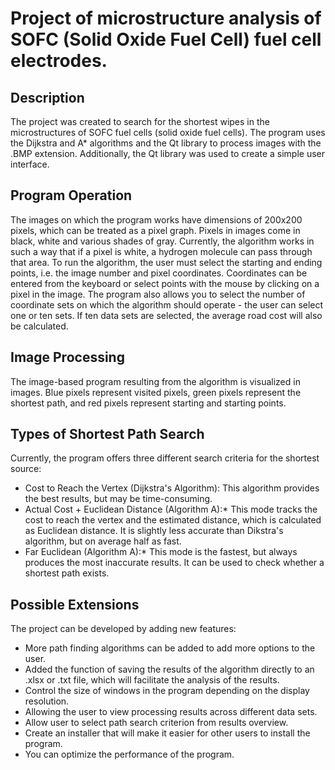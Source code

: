 # **Project of microstructure analysis of SOFC (Solid Oxide Fuel Cell) fuel cell electrodes.**

## **Description**
The project was created to search for the shortest wipes in the microstructures of SOFC fuel cells (solid oxide fuel cells). 
The program uses the Dijkstra and A* algorithms and the Qt library to process images with the .BMP extension. 
Additionally, the Qt library was used to create a simple user interface.

## **Program Operation**

The images on which the program works have dimensions of 200x200 pixels, which can be treated as a pixel graph. Pixels in images come in black, white and various shades of gray. Currently, the algorithm works in such a way that if a pixel is white, a hydrogen molecule can pass through that area. To run the algorithm, the user must select the starting and ending points, i.e. the image number and pixel coordinates. Coordinates can be entered from the keyboard or select points with the mouse by clicking on a pixel in the image. The program also allows you to select the number of coordinate sets on which the algorithm should operate - the user can select one or ten sets. If ten data sets are selected, the average road cost will also be calculated.

## **Image Processing**

The image-based program resulting from the algorithm is visualized in images. Blue pixels represent visited pixels, green pixels represent the shortest path, and red pixels represent starting and starting points.

## **Types of Shortest Path Search**
Currently, the program offers three different search criteria for the shortest source:

- Cost to Reach the Vertex (Dijkstra's Algorithm): This algorithm provides the best results, but may be time-consuming.<br>
- Actual Cost + Euclidean Distance (Algorithm A):* This mode tracks the cost to reach the vertex and the estimated distance, which is calculated as Euclidean distance. It is slightly less accurate than Dikstra's algorithm, but on average half as fast.<br>
- Far Euclidean (Algorithm A):* This mode is the fastest, but always produces the most inaccurate results. It can be used to check whether a shortest path exists.<br>

## **Possible Extensions**
The project can be developed by adding new features:

- More path finding algorithms can be added to add more options to the user.<br>
- Added the function of saving the results of the algorithm directly to an .xlsx or .txt file, which will facilitate the analysis of the results.<br>
- Control the size of windows in the program depending on the display resolution.
- Allowing the user to view processing results across different data sets.<br>
- Allow user to select path search criterion from results overview.<br>
- Create an installer that will make it easier for other users to install the program.<br>
- You can optimize the performance of the program.<br>
